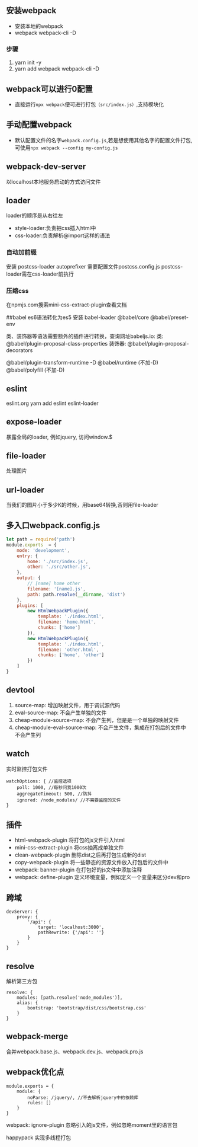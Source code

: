## 安装webpack
- 安装本地的webpack
- webpack webpack-cli -D
### 步骤
1. yarn init -y
2. yarn add webpack webpack-cli -D

## webpack可以进行0配置
- 直接运行`npx webpack`便可进行打包`（src/index.js）`,支持模块化

## 手动配置webpack
- 默认配置文件的名字`webpack.config.js`,若是想使用其他名字的配置文件打包,可使用`npx webpack --config my-config.js`

## webpack-dev-server
以localhost本地服务启动的方式访问文件

## loader
loader的顺序是从右往左

- style-loader:负责把css插入html中
- css-loader:负责解析@import这样的语法

### 自动加前缀
安装 postcss-loader autoprefixer
需要配置文件postcss.config.js
postcss-loader需在css-loader前执行

### 压缩css
在npmjs.com搜索mini-css-extract-plugin查看文档

##babel
es6语法转化为es5
安装 babel-loader @babel/core @babel/preset-env

类、装饰器等语法需要额外的插件进行转换，查询网址babeljs.io:
类: @babel/plugin-proposal-class-properties
装饰器: @babel/plugin-proposal-decorators

@babel/plugin-transform-runtime -D
@babel/runtime (不加-D)
@babel/polyfill (不加-D)

## eslint
eslint.org
yarn add eslint eslint-loader

## expose-loader
暴露全局的loader, 例如jquery, 访问window.$

## file-loader
处理图片

## url-loader
当我们的图片小于多少K的时候，用base64转换,否则用file-loader

## 多入口webpack.config.js
```javascript
let path = require('path')
module.exports  = {
	mode: 'development',
	entry: {
		home: './src/index.js',
		other: './src/other.js',
	},
	output: {
		// [name] home other
		filename: '[name].js',
		path: path.resolve(__dirname, 'dist')
	},
	plugins: [
		new HtmlWebpackPlugin({
			template: './index.html',
			filename: 'home.html',
			chunks: ['home']
		}),
		new HtmlWebpackPlugin({
			template: './index.html',
			filename: 'other.html',
			chunks: ['home', 'other']
		})
	]
}
```


## devtool
1. source-map: 增加映射文件，用于调试源代码
2. eval-source-map: 不会产生单独的文件
3. cheap-module-source-map: 不会产生列，但是是一个单独的映射文件
4. cheap-module-eval-source-map: 不会产生文件，集成在打包后的文件中 不会产生列

## watch
实时监控打包文件
```
watchOptions: { //监控选项
	poll: 1000, //每秒问我1000次
	aggregateTimeout: 500, //防抖
	ignored: /node_modules/ //不需要监控的文件
}
```

## 插件
- html-webpack-plugin 将打包的js文件引入html
- mini-css-extract-plugin 将css抽离成单独文件
- clean-webpack-plugin 删除dist之后再打包生成新的dist
- copy-webpack-plugin 将一些静态的资源文件放入打包后的文件中
- webpack: banner-plugin 在打包好的js文件中添加注释
- webpack: define-plugin 定义环境变量，例如定义一个变量来区分dev和pro

## 跨域
```
devServer: {
	proxy: {
		'/api': {
			target: 'localhost:3000',
			pathRewrite: {'/api': ''}
		}
	}
}
```

## resolve
解析第三方包
```
resolve: {
	modules: [path.resolve('node_modules')],
	alias: {
		bootstrap: 'bootstrap/dist/css/bootstrap.css'
	}
}
```

## webpack-merge
合并webpack.base.js、webpack.dev.js、webpack.pro.js

## webpack优化点
```
module.exports = {
	module: {
		noParse: /jquery/, //不去解析jquery中的依赖库
		rules: []
	}
}
```

webpack: ignore-plugin
忽略引入的js文件，例如忽略moment里的语言包

happypack
实现多线程打包

